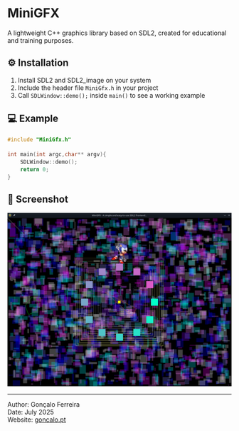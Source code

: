 # MiniGFX
A lightweight C++ graphics library based on SDL2, created for educational and training purposes.

## ⚙️ Installation

1. Install SDL2 and SDL2_image on your system
2. Include the header file `MiniGfx.h` in your project
3. Call `SDLWindow::demo();` inside `main()` to see a working example

## 💻 Example

```cpp
#include "MiniGfx.h"

int main(int argc,char** argv){
	SDLWindow::demo();
	return 0;
}
```

## 📸 Screenshot

![Preview of MiniGFX](screenshot.png)

---

Author: Gonçalo Ferreira  
Date: July 2025  
Website: [goncalo.pt](https://www.goncalo.pt)

